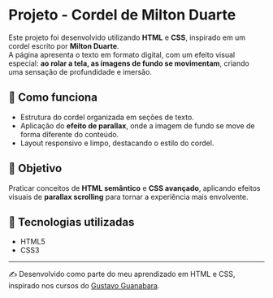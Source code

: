 # Projeto - Cordel de Milton Duarte

Este projeto foi desenvolvido utilizando **HTML** e **CSS**, inspirado em um cordel escrito por **Milton Duarte**.  
A página apresenta o texto em formato digital, com um efeito visual especial: **ao rolar a tela, as imagens de fundo se movimentam**, criando uma sensação de profundidade e imersão.

## 📖 Como funciona
- Estrutura do cordel organizada em seções de texto.  
- Aplicação do **efeito de parallax**, onde a imagem de fundo se move de forma diferente do conteúdo.  
- Layout responsivo e limpo, destacando o estilo do cordel.  

## 🎯 Objetivo
Praticar conceitos de **HTML semântico** e **CSS avançado**, aplicando efeitos visuais de **parallax scrolling** para tornar a experiência mais envolvente.  

## 🚀 Tecnologias utilizadas
- HTML5  
- CSS3  

---
✍️ Desenvolvido como parte do meu aprendizado em HTML e CSS, inspirado nos cursos do [Gustavo Guanabara](https://github.com/gustavoguanabara).
